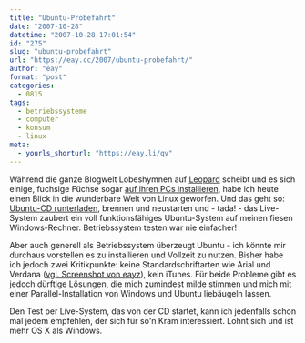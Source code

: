 ```yaml
---
title: "Ubuntu-Probefahrt"
date: "2007-10-28"
datetime: "2007-10-28 17:01:54"
id: "275"
slug: "ubuntu-probefahrt"
url: "https://eay.cc/2007/ubuntu-probefahrt/"
author: "eay"
format: "post"
categories:
  - 0815
tags:
  - betriebssysteme
  - computer
  - konsum
  - linux
meta:
  - yourls_shorturl: "https://eay.li/qv"
---
```


Während die ganze Blogwelt Lobeshymnen auf [Leopard](//eay.cc/2007/gutschein-fur-leopard/) scheibt und es sich einige, fuchsige Füchse sogar [auf ihren PCs installieren](http://laughingsquid.com/installing-leopard-on-a-pc-in-three-easy-steps/), habe ich heute einen Blick in die wunderbare Welt von Linux geworfen. Und das geht so: [Ubuntu-CD runterladen](http://www.ubuntu.com/getubuntu/download), brennen und neustarten und - tada! - das Live-System zaubert ein voll funktionsfähiges Ubuntu-System auf meinen fiesen Windows-Rechner. Betriebssystem testen war nie einfacher!

Aber auch generell als Betriebssystem überzeugt Ubuntu - ich könnte mir durchaus vorstellen es zu installieren und Vollzeit zu nutzen. Bisher habe ich jedoch zwei Kritikpunkte: keine Standardschriftarten wie Arial und Verdana ([vgl. Screenshot von eayz](http://www.flickr.com/photos/eay/1790906538/)), kein iTunes. Für beide Probleme gibt es jedoch dürftige Lösungen, die mich zumindest milde stimmen und mich mit einer Parallel-Installation von Windows und Ubuntu liebäugeln lassen.

Den Test per Live-System, das von der CD startet, kann ich jedenfalls schon mal jedem empfehlen, der sich für so'n Kram interessiert. Lohnt sich und ist mehr OS X als Windows.
